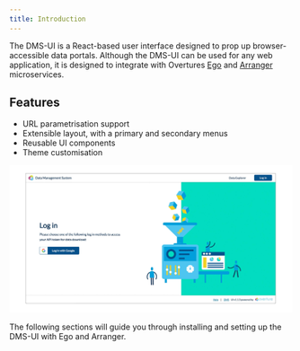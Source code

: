 ```yaml
---
title: Introduction
---
```


The DMS-UI is a React-based user interface designed to prop up browser-accessible data portals. Although the DMS-UI can be used for any web application, it is designed to integrate with Overtures <a href="/documentation/ego" target="_blank" rel="noopener noreferrer">Ego</a> and <a href="/documentation/arranger" target="_blank" rel="noopener noreferrer">Arranger</a> microservices.

## Features

- URL parametrisation support
- Extensible layout, with a primary and secondary menus
- Reusable UI components
- Theme customisation

![Entity](./assets/dmsuilogin.jpg 'DMS-UI')

The following sections will guide you through installing and setting up the DMS-UI with Ego and Arranger.

